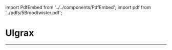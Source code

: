 import PdfEmbed from '../../components/PdfEmbed';
import pdf from '../pdfs/5Broodtwister.pdf';

# Ulgrax
---

<PdfEmbed src={pdf} />